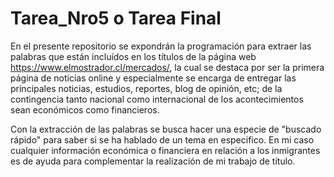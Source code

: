 # Tarea_Nro5 o Tarea Final

En el presente repositorio se expondrán la programación para extraer las palabras que están incluídos en los títulos de la
página web https://www.elmostrador.cl/mercados/, la cual se destaca por ser la primera página de noticias online y
especialmente se encarga de entregar las principales noticias, estudios, reportes, blog de opinión, etc; de la contingencia
tanto nacional como internacional de los acontecimientos sean económicos como financieros.

Con la extracción de las palabras se busca hacer una especie de "buscado rápido" para saber si se ha hablado de un tema en 
especifico. En mi caso cualquier información económica o financiera en relación a los inmigrantes es de ayuda para 
complementar la realización de mi trabajo de título.
